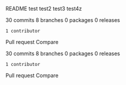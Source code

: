 README
test
test2
test3 
test4z

30 commits
8 branches
0 packages
0 releases

    1 contributor

Pull request Compare 

30 commits
8 branches
0 packages
0 releases

    1 contributor

Pull request Compare 
